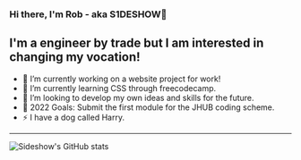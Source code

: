 ### Hi there, I'm Rob - aka S1DESHOW👋

## I'm a engineer by trade but I am interested in changing my vocation!
- 🔭 I’m currently working on a website project for work!
- 🌱 I’m currently learning CSS through freecodecamp.
- 👯 I’m looking to develop my own ideas and skills for the future.
- 🥅 2022 Goals: Submit the first module for the JHUB coding scheme.
- ⚡ I have a dog called Harry.

---

![Sideshow's GitHub stats](https://github-readme-stats.vercel.app/api?username=S1DESHOW&show_icons=true&theme=dark)